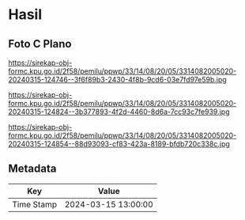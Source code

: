 # Hasil

## Foto C Plano

https://sirekap-obj-formc.kpu.go.id/2f58/pemilu/ppwp/33/14/08/20/05/3314082005020-20240315-124746--3f6f89b3-2430-4f8b-9cd6-03e7fd97e59b.jpg

https://sirekap-obj-formc.kpu.go.id/2f58/pemilu/ppwp/33/14/08/20/05/3314082005020-20240315-124824--3b377893-4f2d-4460-8d6a-7cc93c7fe939.jpg

https://sirekap-obj-formc.kpu.go.id/2f58/pemilu/ppwp/33/14/08/20/05/3314082005020-20240315-124854--88d93093-cf83-423a-8189-bfdb720c338c.jpg


## Metadata

| Key        | Value               |
| ---------- | ------------------- |
| Time Stamp | 2024-03-15 13:00:00 |




